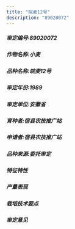 ```yaml
---
title: "皖麦12号"
description: "89020072"
---
```

##### 审定编号:89020072

##### 作物名称:小麦

##### 品种名称:皖麦12号

##### 审定年份:1989

##### 审定单位:安徽省

##### 育种者:宿县农技推广站

##### 申请者:宿县农技推广站

##### 品种来源:委托审定

##### 特征特性


##### 产量表现


##### 栽培技术要点


##### 审定意见

